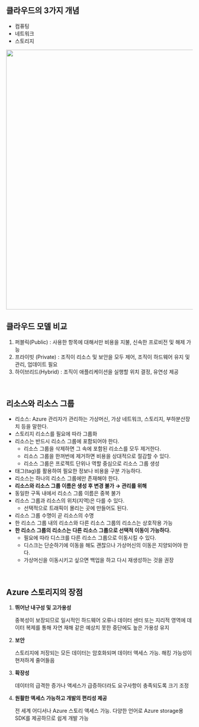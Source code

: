 ## 클라우드의 3가지 개념
- 컴퓨팅
- 네트워크
- 스토리지

<img width='700' src='https://github.com/namkidong98/SKT_FLY_AI_Challenger4/assets/113520117/d1700bb2-9dae-4a80-85b9-93714df41c19'>

<br>

## 클라우드 모델 비교
1. 퍼블릭(Public) : 사용한 항목에 대해서만 비용을 지불, 신속한 프로비전 및 해제 가능
2. 프라이빗 (Private) : 조직이 리소스 및 보안을 모두 제어, 조직이 하드웨어 유지 및 관리, 업데이트 필요
3. 하이브리드(Hybrid) : 조직이 애플리케이션을 실행할 위치 결정, 유연성 제공

<br>

## 리소스와 리소스 그룹

- 리소스: Azure 관리자가 관리하는 가상머신, 가상 네트워크, 스토리지, 부하분산장치 등을 말한다.
- 스토리지 리소스를 필요에 따라 그룹화
- 리소스는 반드시 리소스 그룹에 포함되어야 한다.
    - 리소스 그룹을 삭제하면 그 속에 포함된 리소스를 모두 제거한다.
    - 리소스 그룹을 한꺼번에 제거하면 비용을 상대적으로 절감할 수 있다.
    - 리소스 그룹은 프로젝트 단위나 역할 중심으로 리소스 그룹 생성
- 태그(tag)를 활용하여 필요한 정보나 비용을 구분 가능하다.
- 리소스는 하나의 리소스 그룹에만 존재해야 한다.
- **리소스와 리소스 그룹 이름은 생성 후 변경 불가 → 관리를 위해**
- 동일한 구독 내에서 리소스 그룹 이름은 중복 불가
- 리소스 그룹과 리소스의 위치(지역)은 다를 수 있다.
    - 선택적으로 트래픽이 몰리는 곳에 만들어도 된다.
- 리소스 그룹 수명이 곧 리소스의 수명
- 한 리소스 그룹 내의 리소스와 다른 리소스 그룹의 리소스는 상호작용 가능
- **한 리소스 그룹의 리소스는 다른 리소스 그룹으로 선택적 이동이 가능하다.**
    - 필요에 따라 디스크를 다른 리소스 그룹으로 이동시킬 수 있다.
    - 디스크는 단순하기에 이동을 해도 괜찮으나 가상머신의 이동은 지양되어야 한다.
    - 가상머신을 이동시키고 싶으면 백업을 하고 다시 재생성하는 것을 권장

<br>

## Azure 스토리지의 장점

1. **뛰어난 내구성 및 고가용성**
    
    중복성이 보장되므로 일시적인 하드웨어 오류나 데이터 센터 또는 지리적 영역에 데이터 복제를 통해 자연 재해 같은 예상치 못한 중단에도 높은 가용성 유지
    
2. **보안**
    
    스토리지에 저장되는 모든 데이터는 암호화되며 데이터 액세스 가능. 해킹 가능성이 현저하게 줄어들음
    
3. **확장성**
    
    데이터의 급격한 증가나 액세스가 급증하더라도 요구사항이 충족되도록 크기 조정
    
4. **원활한 액세스 가능하고 개발의 편리성 제공**
    
    전 세계 어디서나 Azure 스토리 액세스 가능. 다양한 언어로 Azure storage용 SDK를 제공하므로 쉽게 개발 가능

<br>
